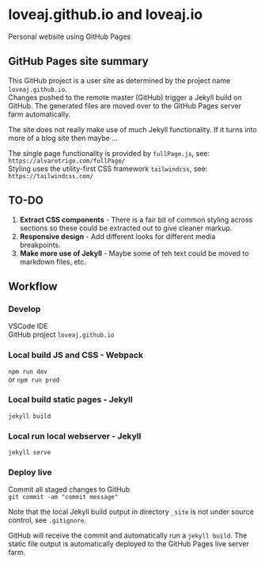 # loveaj.github.io and loveaj.io
Personal website using GitHub Pages

## GitHub Pages site summary
This GitHub project is a user site as determined by the project name `loveaj.github.io`.  
Changes pushed to the remote master (GitHub) trigger a Jekyll build on GitHub. The generated files are moved over to the GitHub Pages server farm automatically.  

The site does not really make use of much Jekyll functionality. If it turns into more of a blog site then maybe ...  

The single page functionality is provided by `fullPage.js`, see: `https://alvarotrigo.com/fullPage/`  
Styling uses the utility-first CSS framework `tailwindcss`, see: `https://tailwindcss.com/`

## TO-DO

1. **Extract CSS components** - There is a fair bit of common styling across sections so these could be extracted out to give cleaner markup.
2. **Responsive design** - Add different looks for different media breakpoints.
3. **Make more use of Jekyll** - Maybe some of teh text could be moved to markdown files, etc.

## Workflow

### Develop
VSCode IDE  
GitHub project `loveaj.github.io`

### Local build JS and CSS - Webpack
`npm run dev`  
or
`npm run prod`  

### Local build static pages - Jekyll
`jekyll build`  

### Local run local webserver - Jekyll
`jekyll serve`  

### Deploy live
Commit all staged changes to GitHub  
`git commit -am "commit message"`  

Note that the local Jekyll build output in directory `_site` is not under source control, see `.gitignore`.

GitHub will receive the commit and automatically run a `jekyll build`. The static file output is automatically deployed to the GitHub Pages live server farm.